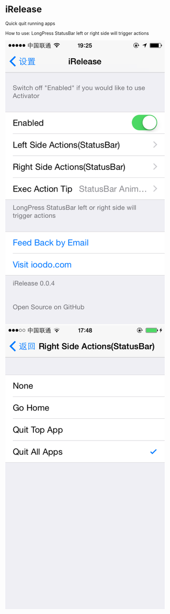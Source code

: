 iRelease
========

Quick quit running apps

How to use:
LongPress StatusBar left or right side will trigger actions

![image](https://raw.githubusercontent.com/ioodo/iRelease/master/screenshots/IMG_0088.png)
![image](https://raw.githubusercontent.com/ioodo/iRelease/master/screenshots/IMG_0087.png)
